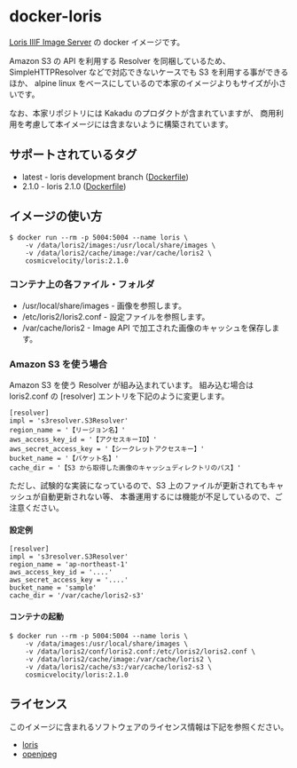 # docker-loris
[Loris IIIF Image Server](https://github.com/loris-imageserver/loris) の docker イメージです。

Amazon S3 の API を利用する Resolver を同梱しているため、
SimpleHTTPResolver などで対応できないケースでも S3 を利用する事ができるほか、
alpine linux をベースにしているので本家のイメージよりもサイズが小さいです。

なお、本家リポジトリには Kakadu のプロダクトが含まれていますが、
商用利用を考慮して本イメージには含まないように構築されています。

## サポートされているタグ

- latest - loris development branch ([Dockerfile](https://github.com/cosmicvelocity/docker-loris/raw/master/Dockerfile))
- 2.1.0 - loris 2.1.0 ([Dockerfile](https://github.com/cosmicvelocity/docker-loris/raw/2.1.0/Dockerfile))

## イメージの使い方

    $ docker run --rm -p 5004:5004 --name loris \
        -v /data/loris2/images:/usr/local/share/images \
        -v /data/loris2/cache/image:/var/cache/loris2 \
        cosmicvelocity/loris:2.1.0

### コンテナ上の各ファイル・フォルダ

- /usr/local/share/images - 画像を参照します。
- /etc/loris2/loris2.conf - 設定ファイルを参照します。
- /var/cache/loris2 - Image API で加工された画像のキャッシュを保存します。

### Amazon S3 を使う場合

Amazon S3 を使う Resolver が組み込まれています。
組み込む場合は loris2.conf の [resolver] エントリを下記のように変更します。
    
    [resolver]
    impl = 's3resolver.S3Resolver'
    region_name = '【リージョン名】'
    aws_access_key_id = '【アクセスキーID】'
    aws_secret_access_key = '【シークレットアクセスキー】'
    bucket_name = '【バケット名】'
    cache_dir = '【S3 から取得した画像のキャッシュディレクトリのパス】'

ただし、試験的な実装になっているので、S3 上のファイルが更新されてもキャッシュが自動更新されない等、
本番運用するには機能が不足しているので、ご注意ください。
    
#### 設定例

    [resolver]
    impl = 's3resolver.S3Resolver'
    region_name = 'ap-northeast-1'
    aws_access_key_id = '....'
    aws_secret_access_key = '....'
    bucket_name = 'sample'
    cache_dir = '/var/cache/loris2-s3'

#### コンテナの起動

    $ docker run --rm -p 5004:5004 --name loris \
        -v /data/images:/usr/local/share/images \
        -v /data/loris2/conf/loris2.conf:/etc/loris2/loris2.conf \
        -v /data/loris2/cache/image:/var/cache/loris2 \
        -v /data/loris2/cache/s3:/var/cache/loris2-s3 \
        cosmicvelocity/loris:2.1.0

## ライセンス
このイメージに含まれるソフトウェアのライセンス情報は下記を参照ください。

- [loris](https://github.com/loris-imageserver/loris/blob/development/LICENSE-Loris.txt)
- [openjpeg](https://github.com/uclouvain/openjpeg/blob/master/LICENSE)
